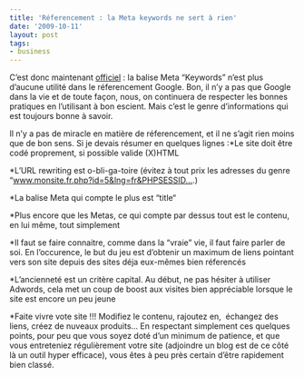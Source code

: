 ```yaml
---
title: 'Réferencement : la Meta keywords ne sert à rien'
date: '2009-10-11'
layout: post
tags:
- business
---
```


C’est donc maintenant
[officiel](http://www.youtube.com/watch?v=jK7IPbnmvVU) : la balise Meta “Keywords” n’est plus d’aucune utilité dans le réferencement Google. Bon, il n’y a pas que Google dans la vie et de toute façon, nous, on continuera de respecter les bonnes pratiques en l’utilisant à bon escient. Mais c’est le genre d’informations qui est toujours bonne à savoir.

Il n’y a pas de miracle en matière de réferencement, et il ne s’agit rien moins que de bon sens. Si je devais résumer en quelques lignes :*Le site doit être codé proprement, si possible valide (X)HTML


*L’URL rewriting est o-bli-ga-toire (évitez à tout prix les adresses du genre “www.monsite.fr.php?id=5&lng=fr&PHPSESSID….)


*La balise Meta qui compte le plus est “title“


*Plus encore que les Metas, ce qui compte par dessus tout est le contenu, en lui même, tout simplement


*Il faut se faire connaitre, comme dans la “vraie” vie, il faut faire parler de soi. En l’occurence, le but du jeu est d’obtenir un maximum de liens pointant vers son site depuis des sites déja eux-mêmes bien réferencés


*L’ancienneté est un critère capital. Au début, ne pas hésiter à utiliser Adwords, cela met un coup de boost aux visites bien appréciable lorsque le site est encore un peu jeune


*Faite vivre vote site !!! Modifiez le contenu, rajoutez en,  échangez des liens, créez de nuveaux produits…
En respectant simplement ces quelques points, pour peu que vous soyez doté d’un minimum de patience, et que vous entreteniez régulièrement votre site (adjoindre un blog est de ce côté là un outil hyper efficace), vous êtes à peu près certain d’être rapidement bien classé.
